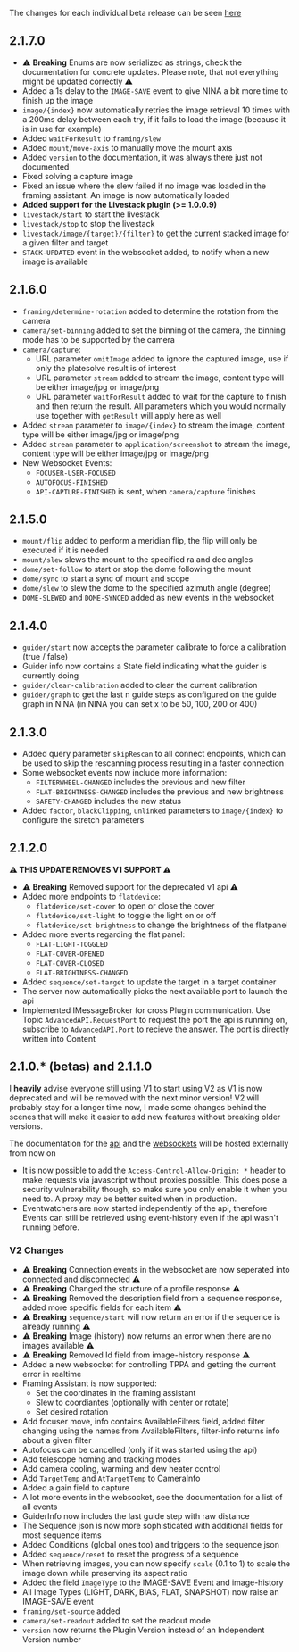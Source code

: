 The changes for each individual beta release can be seen [here](https://github.com/christian-photo/ninaAPI/releases)

## 2.1.7.0

- ⚠️ **Breaking** Enums are now serialized as strings, check the documentation for concrete updates. Please note, that not everything might be updated correctly ⚠️
- Added a 1s delay to the `IMAGE-SAVE` event to give NINA a bit more time to finish up the image
- `image/{index}` now automatically retries the image retrieval 10 times with a 200ms delay between each try, if it fails to load the image (because it is in use for example)
- Added `waitForResult` to `framing/slew`
- Added `mount/move-axis` to manually move the mount axis
- Added `version` to the documentation, it was always there just not documented
- Fixed solving a capture image
- Fixed an issue where the slew failed if no image was loaded in the framing assistant. An image is now automatically loaded
- **Added support for the Livestack plugin (>= 1.0.0.9)**
- `livestack/start` to start the livestack
- `livestack/stop` to stop the livestack
- `livestack/image/{target}/{filter}` to get the current stacked image for a given filter and target
- `STACK-UPDATED` event in the websocket added, to notify when a new image is available

## 2.1.6.0

- `framing/determine-rotation` added to determine the rotation from the camera
- `camera/set-binning` added to set the binning of the camera, the binning mode has to be supported by the camera
- `camera/capture`:
  - URL parameter `omitImage` added to ignore the captured image, use if only the platesolve result is of interest
  - URL parameter `stream` added to stream the image, content type will be either image/jpg or image/png
  - URL parameter `waitForResult` added to wait for the capture to finish and then return the result. All parameters which you would normally use together with `getResult` will apply here as well
- Added `stream` parameter to `image/{index}` to stream the image, content type will be either image/jpg or image/png
- Added `stream` parameter to `application/screenshot` to stream the image, content type will be either image/jpg or image/png
- New Websocket Events:
  - `FOCUSER-USER-FOCUSED`
  - `AUTOFOCUS-FINISHED`
  - `API-CAPTURE-FINISHED` is sent, when `camera/capture` finishes

## 2.1.5.0

- `mount/flip` added to perform a meridian flip, the flip will only be executed if it is needed
- `mount/slew` slews the mount to the specified ra and dec angles
- `dome/set-follow` to start or stop the dome following the mount
- `dome/sync` to start a sync of mount and scope
- `dome/slew` to slew the dome to the specified azimuth angle (degree)
- `DOME-SLEWED` and `DOME-SYNCED` added as new events in the websocket

## 2.1.4.0

- `guider/start` now accepts the parameter calibrate to force a calibration (true / false)
- Guider info now contains a State field indicating what the guider is currently doing
- `guider/clear-calibration` added to clear the current calibration
- `guider/graph` to get the last n guide steps as configured on the guide graph in NINA (in NINA you can set x to be 50, 100, 200 or 400)

## 2.1.3.0

- Added query parameter `skipRescan` to all connect endpoints, which can be used to skip the rescanning process resulting in a faster connection
- Some websocket events now include more information:
  - `FILTERWHEEL-CHANGED` includes the previous and new filter
  - `FLAT-BRIGHTNESS-CHANGED` includes the previous and new brightness
  - `SAFETY-CHANGED` includes the new status
- Added `factor`, `blackClipping`, `unlinked` parameters to `image/{index}` to configure the stretch parameters

## 2.1.2.0

**⚠️ THIS UPDATE REMOVES V1 SUPPORT ⚠️**

- ⚠️ **Breaking** Removed support for the deprecated v1 api ⚠️
- Added more endpoints to `flatdevice`:
  - `flatdevice/set-cover` to open or close the cover
  - `flatdevice/set-light` to toggle the light on or off
  - `flatdevice/set-brightness` to change the brightness of the flatpanel
- Added more events regarding the flat panel:
  - `FLAT-LIGHT-TOGGLED`
  - `FLAT-COVER-OPENED`
  - `FLAT-COVER-CLOSED`
  - `FLAT-BRIGHTNESS-CHANGED`
- Added `sequence/set-target` to update the target in a target container
- The server now automatically picks the next available port to launch the api
- Implemented IMessageBroker for cross Plugin communication. Use Topic `AdvancedAPI.RequestPort` to request the port the api is running on, subscribe to `AdvancedAPI.Port` to recieve the answer. The port is directly written into Content

## 2.1.0.\* (betas) and 2.1.1.0

I **heavily** advise everyone still using V1 to start using V2 as V1 is now deprecated and will be removed with the next minor version!
V2 will probably stay for a longer time now, I made some changes behind the scenes that will make it easier to add new features without breaking older versions.

The documentation for the [api](https://bump.sh/christian-photo/doc/advanced-api) and the [websockets](https://bump.sh/christian-photo/doc/advanced-api-websockets/) will be hosted externally from now on

- It is now possible to add the `Access-Control-Allow-Origin: *` header to make requests via javascript without proxies possible. This does pose a security vulnerability though, so make sure you only enable it when you need to. A proxy may be better suited when in production.
- Eventwatchers are now started independently of the api, therefore Events can still be retrieved using event-history even if the api wasn't running before.

### V2 Changes

- ⚠️ **Breaking** Connection events in the websocket are now seperated into connected and disconnected ⚠️
- ⚠️ **Breaking** Changed the structure of a profile response ⚠️
- ⚠️ **Breaking** Removed the description field from a sequence response, added more specific fields for each item ⚠️
- ⚠️ **Breaking** `sequence/start` will now return an error if the sequence is already running ⚠️
- ⚠️ **Breaking** Image (history) now returns an error when there are no images available ⚠️
- ⚠️ **Breaking** Removed Id field from image-history response ⚠️
- Added a new websocket for controlling TPPA and getting the current error in realtime
- Framing Assistant is now supported:
  - Set the coordinates in the framing assistant
  - Slew to coordiantes (optionally with center or rotate)
  - Set desired rotation
- Add focuser move, info contains AvailableFilters field, added filter changing using the names from AvailableFilters, filter-info returns info about a given filter
- Autofocus can be cancelled (only if it was started using the api)
- Add telescope homing and tracking modes
- Add camera cooling, warming and dew heater control
- Add `TargetTemp` and `AtTargetTemp` to CameraInfo
- Added a gain field to capture
- A lot more events in the websocket, see the documentation for a list of all events
- GuiderInfo now includes the last guide step with raw distance
- The Sequence json is now more sophisticated with additional fields for most sequence items
- Added Conditions (global ones too) and triggers to the sequence json
- Added `sequence/reset` to reset the progress of a sequence
- When retrieving images, you can now specify `scale` (0.1 to 1) to scale the image down while preserving its aspect ratio
- Added the field `ImageType` to the IMAGE-SAVE Event and image-history
- All Image Types (LIGHT, DARK, BIAS, FLAT, SNAPSHOT) now raise an IMAGE-SAVE event
- `framing/set-source` added
- `camera/set-readout` added to set the readout mode
- `version` now returns the Plugin Version instead of an Independent Version number
